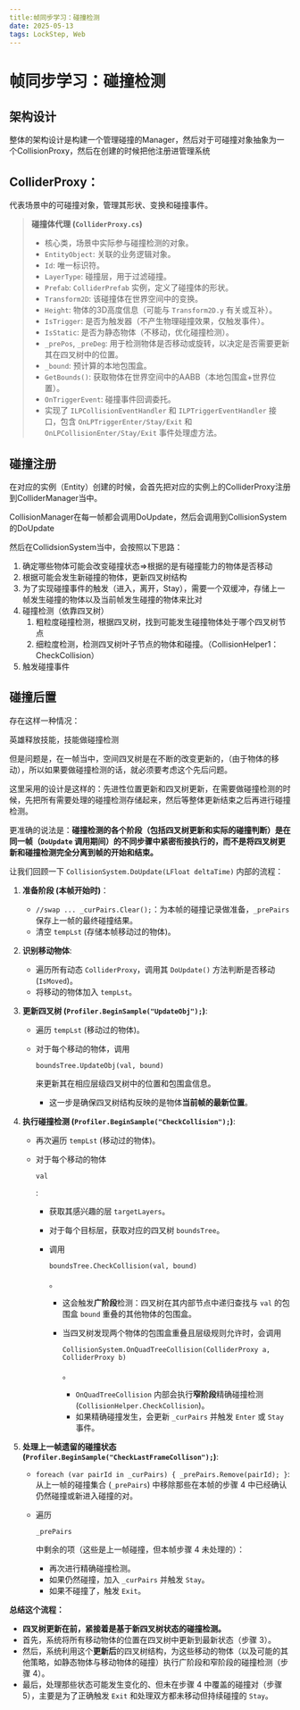 ```yaml
---
title:帧同步学习：碰撞检测
date: 2025-05-13
tags: LockStep, Web
---
```

# 帧同步学习：碰撞检测

## 架构设计

整体的架构设计是构建一个管理碰撞的Manager，然后对于可碰撞对象抽象为一个CollisionProxy，然后在创建的时候把他注册进管理系统

## **ColliderProxy**：

代表场景中的可碰撞对象，管理其形状、变换和碰撞事件。

> **碰撞体代理 (`ColliderProxy.cs`)**
>
> - 核心类，场景中实际参与碰撞检测的对象。
> - `EntityObject`: 关联的业务逻辑对象。
> - `Id`: 唯一标识符。
> - `LayerType`: 碰撞层，用于过滤碰撞。
> - `Prefab`: `ColliderPrefab` 实例，定义了碰撞体的形状。
> - `Transform2D`: 该碰撞体在世界空间中的变换。  
> - `Height`: 物体的3D高度信息（可能与 `Transform2D.y` 有关或互补）。
> - `IsTrigger`: 是否为触发器（不产生物理碰撞效果，仅触发事件）。
> - `IsStatic`: 是否为静态物体（不移动，优化碰撞检测）。
> - `_prePos`, `_preDeg`: 用于检测物体是否移动或旋转，以决定是否需要更新其在四叉树中的位置。
> - `_bound`: 预计算的本地包围盒。
> - `GetBounds()`: 获取物体在世界空间中的AABB（本地包围盒+世界位置）。
> - `OnTriggerEvent`: 碰撞事件回调委托。
> - 实现了 `ILPCollisionEventHandler` 和 `ILPTriggerEventHandler` 接口，包含 `OnLPTriggerEnter/Stay/Exit` 和 `OnLPCollisionEnter/Stay/Exit` 事件处理虚方法。

## 碰撞注册

在对应的实例（Entity）创建的时候，会首先把对应的实例上的ColliderProxy注册到ColliderManager当中。

CollisionManager在每一帧都会调用DoUpdate，然后会调用到CollisionSystem的DoUpdate

然后在CollidsionSystem当中，会按照以下思路：

1. 确定哪些物体可能会改变碰撞状态=>根据的是有碰撞能力的物体是否移动
2. 根据可能会发生新碰撞的物体，更新四叉树结构
3. 为了实现碰撞事件的触发（进入，离开，Stay），需要一个双缓冲，存储上一帧发生碰撞的物体以及当前帧发生碰撞的物体来比对
4. 碰撞检测（依靠四叉树）
   1. 粗粒度碰撞检测，根据四叉树，找到可能发生碰撞物体处于哪个四叉树节点
   2. 细粒度检测，检测四叉树叶子节点的物体和碰撞。（CollisionHelper1：CheckCollision）
5. 触发碰撞事件

## 碰撞后置

存在这样一种情况：

英雄释放技能，技能做碰撞检测

但是问题是，在一帧当中，空间四叉树是在不断的改变更新的，（由于物体的移动），所以如果要做碰撞检测的话，就必须要考虑这个先后问题。

这里采用的设计是这样的：先进性位置更新和四叉树更新，在需要做碰撞检测的时候，先把所有需要处理的碰撞检测存储起来，然后等整体更新结束之后再进行碰撞检测。

更准确的说法是：**碰撞检测的各个阶段（包括四叉树更新和实际的碰撞判断）是在同一帧（`DoUpdate` 调用期间）的不同步骤中紧密衔接执行的，而不是将四叉树更新和碰撞检测完全分离到帧的开始和结束。**

让我们回顾一下 `CollisionSystem.DoUpdate(LFloat deltaTime)` 内部的流程：

1. **准备阶段 (本帧开始时)**：

   - `//swap ... _curPairs.Clear();`：为本帧的碰撞记录做准备，`_prePairs` 保存上一帧的最终碰撞结果。
   - 清空 `tempLst` (存储本帧移动过的物体)。

2. **识别移动物体**:

   - 遍历所有动态 `ColliderProxy`，调用其 `DoUpdate()` 方法判断是否移动 (`IsMoved`)。
   - 将移动的物体加入 `tempLst`。

3. **更新四叉树 (`Profiler.BeginSample("UpdateObj");`)**:

   - 遍历 `tempLst` (移动过的物体)。

   - 对于每个移动的物体，调用 

     ```
     boundsTree.UpdateObj(val, bound)
     ```

      来更新其在相应层级四叉树中的位置和包围盒信息。

     - 这一步是确保四叉树结构反映的是物体**当前帧的最新位置**。

4. **执行碰撞检测 (`Profiler.BeginSample("CheckCollision");`)**:

   - 再次遍历 `tempLst` (移动过的物体)。

   - 对于每个移动的物体 

     ```
     val
     ```

     :

     - 获取其感兴趣的层 `targetLayers`。

     - 对于每个目标层，获取对应的四叉树 `boundsTree`。

     - 调用 

       ```
       boundsTree.CheckCollision(val, bound)
       ```

       。

       - 这会触发**广阶段**检测：四叉树在其内部节点中递归查找与 `val` 的包围盒 `bound` 重叠的其他物体的包围盒。

       - 当四叉树发现两个物体的包围盒重叠且层级规则允许时，会调用 

         ```
         CollisionSystem.OnQuadTreeCollision(ColliderProxy a, ColliderProxy b)
         ```

         。

         - `OnQuadTreeCollision` 内部会执行**窄阶段**精确碰撞检测 (`CollisionHelper.CheckCollision`)。
         - 如果精确碰撞发生，会更新 `_curPairs` 并触发 `Enter` 或 `Stay` 事件。

5. **处理上一帧遗留的碰撞状态 (`Profiler.BeginSample("CheckLastFrameCollison");`)**:

   - `foreach (var pairId in _curPairs) { _prePairs.Remove(pairId); }`: 从上一帧的碰撞集合 (`_prePairs`) 中移除那些在本帧的步骤 4 中已经确认仍然碰撞或新进入碰撞的对。

   - 遍历 

     ```
     _prePairs
     ```

      中剩余的项（这些是上一帧碰撞，但本帧步骤 4 未处理的）：

     - 再次进行精确碰撞检测。
     - 如果仍然碰撞，加入 `_curPairs` 并触发 `Stay`。
     - 如果不碰撞了，触发 `Exit`。

**总结这个流程：**

- **四叉树更新在前，紧接着是基于新四叉树状态的碰撞检测。**
- 首先，系统将所有移动物体的位置在四叉树中更新到最新状态（步骤 3）。
- 然后，系统利用这个**更新后**的四叉树结构，为这些移动的物体（以及可能的其他策略，如静态物体与移动物体的碰撞）执行广阶段和窄阶段的碰撞检测（步骤 4）。
- 最后，处理那些状态可能发生变化的、但未在步骤 4 中覆盖的碰撞对（步骤 5），主要是为了正确触发 `Exit` 和处理双方都未移动但持续碰撞的 `Stay`。
